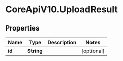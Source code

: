 # CoreApiV10.UploadResult

## Properties
Name | Type | Description | Notes
------------ | ------------- | ------------- | -------------
**id** | **String** |  | [optional] 


